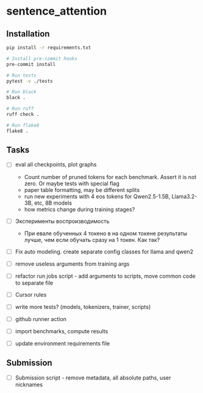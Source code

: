 # sentence_attention

## Installation

```bash
pip install -r requirements.txt

# Install pre-commit hooks
pre-commit install

# Run tests
pytest -v ./tests

# Run black
black .

# Run ruff
ruff check .

# Run flake8
flake8 .
```


## Tasks

- [ ] eval all checkpoints, plot graphs
    * Count number of pruned tokens for each benchmark. Assert it is not zero. Or maybe tests with special flag
    * paper table formatting, may be different splits
    * run new experiments with 4 eos tokens for Qwen2.5-1.5B, Llama3.2-3B, etc, 8B models
    * how metrics change during training stages?
- [ ] Эксперименты воспроизводимость
    * При евале обученных 4 токено в на одном токене результаты лучше, чем если обучать сразу на 1 токен. Как так?
- [ ] Fix auto modeling. create separate config classes for llama and qwen2
- [ ] remove useless arguments from training args
- [ ] refactor run jobs script - add arguments to scripts, move common code to separate file
- [ ] Cursor rules
- [ ] write more tests? (models, tokenizers, trainer, scripts)
- [ ] github runner action
- [ ] import benchmarks, compute results
- [ ] update environment requirements file


## Submission

- [ ] Submission script - remove metadata, all absolute paths, user nicknames